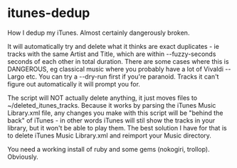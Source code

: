 itunes-dedup
============

How I dedup my iTunes. Almost certainly dangerously broken.

It will automatically try and delete what it thinks are exact duplicates - ie
tracks with the same Artist and Title, which are within --fuzzy-seconds seconds
of each other in total duration. There are some cases where this is DANGEROUS,
eg classical music where you probably have a lot of Vivaldi -- Largo etc. You
can try a --dry-run first if you're paranoid. Tracks it can't figure out
automatically it will prompt you for.

The script will NOT actually delete anything, it just moves files to
~/deleted_itunes_tracks. Because it works by parsing the iTunes Music
Library.xml file, any changes you make with this script will be "behind the
back" of iTunes - in other words iTunes will stil show the tracks in your
library, but it won't be able to play them. The best solution I have for that
is to delete iTunes Music Library.xml and reimport your Music directory.

You need a working install of ruby and some gems (nokogiri, trollop). Obviously.
